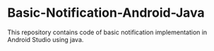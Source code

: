 # Basic-Notification-Android-Java
This repository contains code of basic notification implementation in Android Studio using java.
